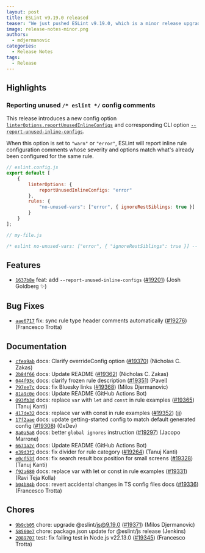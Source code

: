 ```yaml
---
layout: post
title: ESLint v9.19.0 released
teaser: "We just pushed ESLint v9.19.0, which is a minor release upgrade of ESLint. This release adds some new features and fixes several bugs found in the previous release."
image: release-notes-minor.png
authors:
  - mdjermanovic
categories:
  - Release Notes
tags:
  - Release
---
```



## Highlights

### Reporting unused `/* eslint */` config comments

This release introduces a new config option [`linterOptions.reportUnusedInlineConfigs`](/docs/latest/use/configure/configuration-files#reporting-unused-inline-configs) and corresponding CLI option [`--report-unused-inline-configs`](/docs/latest/use/command-line-interface#--report-unused-inline-configs).

When this option is set to `"warn"` or `"error"`, ESLint will report inline rule configuration comments whose severity and options match what's already been configured for the same rule.

```js
// eslint.config.js
export default [
    {
        linterOptions: {
            reportUnusedInlineConfigs: "error"
        },
        rules: {
            "no-unused-vars": ["error", { ignoreRestSiblings: true }]
        }
    }
];
```

```js
// my-file.js

/* eslint no-unused-vars: ["error", { "ignoreRestSiblings": true }] -- this inline config will be reported as unused */
```





## Features


* [`1637b8e`](https://github.com/eslint/eslint/commit/1637b8e87df5c7f58ab71e0e159f4b96c998e070) feat: add `--report-unused-inline-configs` ([#19201](https://github.com/eslint/eslint/issues/19201)) (Josh Goldberg ✨)






## Bug Fixes


* [`aae6717`](https://github.com/eslint/eslint/commit/aae67172ab9631b4267fc03f64d3c3d6d1fcda73) fix: sync rule type header comments automatically ([#19276](https://github.com/eslint/eslint/issues/19276)) (Francesco Trotta)




## Documentation


* [`cfea9ab`](https://github.com/eslint/eslint/commit/cfea9abe0e27cf2ce1d27232b8c70555397e141b) docs: Clarify overrideConfig option ([#19370](https://github.com/eslint/eslint/issues/19370)) (Nicholas C. Zakas)
* [`2b84f66`](https://github.com/eslint/eslint/commit/2b84f666cd7474bb061e2f12205af57f5dbb89d6) docs: Update README ([#19362](https://github.com/eslint/eslint/issues/19362)) (Nicholas C. Zakas)
* [`044f93c`](https://github.com/eslint/eslint/commit/044f93cbbe71a45130156004509083814e2b9669) docs: clarify frozen rule description ([#19351](https://github.com/eslint/eslint/issues/19351)) (Pavel)
* [`797ee7c`](https://github.com/eslint/eslint/commit/797ee7c0d669678b90c5d5742228bc7b24353f79) docs: fix Bluesky links ([#19368](https://github.com/eslint/eslint/issues/19368)) (Milos Djermanovic)
* [`81a9c0e`](https://github.com/eslint/eslint/commit/81a9c0ebc33dd33765711296f827c4448c80163d) docs: Update README (GitHub Actions Bot)
* [`093fb3d`](https://github.com/eslint/eslint/commit/093fb3d40286588c2c425b738426ebfe5d142a63) docs: replace `var` with `let` and `const` in rule examples ([#19365](https://github.com/eslint/eslint/issues/19365)) (Tanuj Kanti)
* [`417de32`](https://github.com/eslint/eslint/commit/417de3298527e4f257e1ae7b02e1df9db3c9ed33) docs: replace var with const in rule examples ([#19352](https://github.com/eslint/eslint/issues/19352)) (jj)
* [`17f2aae`](https://github.com/eslint/eslint/commit/17f2aaec16d5afbb0d219bce6ae01d7b15d74828) docs: update getting-started config to match default generated config ([#19308](https://github.com/eslint/eslint/issues/19308)) (0xDev)
* [`8a0a5a8`](https://github.com/eslint/eslint/commit/8a0a5a8851f72982327c2aa3a41403963f025771) docs: better `global ignores` instruction ([#19297](https://github.com/eslint/eslint/issues/19297)) (Jacopo Marrone)
* [`6671a2c`](https://github.com/eslint/eslint/commit/6671a2cd8ccc710fefbccad9a813c3bea5f76c68) docs: Update README (GitHub Actions Bot)
* [`e39d3f2`](https://github.com/eslint/eslint/commit/e39d3f22ff793db42e1f1fc3808cbb12fc513118) docs: fix divider for rule category ([#19264](https://github.com/eslint/eslint/issues/19264)) (Tanuj Kanti)
* [`e0cf53f`](https://github.com/eslint/eslint/commit/e0cf53f80a4b127524e0badc8999d5d1a247143f) docs: fix search result box position for small screens ([#19328](https://github.com/eslint/eslint/issues/19328)) (Tanuj Kanti)
* [`f92a680`](https://github.com/eslint/eslint/commit/f92a6803a10c66cf77408b2bf29c17bcd63b1049) docs: replace var with let or const in rule examples ([#19331](https://github.com/eslint/eslint/issues/19331)) (Ravi Teja Kolla)
* [`b04b84b`](https://github.com/eslint/eslint/commit/b04b84bc17d4aaaea1326cb08196593624db02a2) docs: revert accidental changes in TS config files docs ([#19336](https://github.com/eslint/eslint/issues/19336)) (Francesco Trotta)








## Chores


* [`9b9cb05`](https://github.com/eslint/eslint/commit/9b9cb0584867916d50aa2e9590b132e2ef8ca59c) chore: upgrade @eslint/js@9.19.0 ([#19371](https://github.com/eslint/eslint/issues/19371)) (Milos Djermanovic)
* [`58560e7`](https://github.com/eslint/eslint/commit/58560e70bb4dcb305343fcd7c893ac56a404f674) chore: package.json update for @eslint/js release (Jenkins)
* [`2089707`](https://github.com/eslint/eslint/commit/20897070913418078d8f1ea9a877d223650dff73) test: fix failing test in Node.js v22.13.0 ([#19345](https://github.com/eslint/eslint/issues/19345)) (Francesco Trotta)


